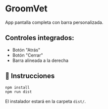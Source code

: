 # GroomVet

App pantalla completa con barra personalizada.

## Controles integrados:
- Botón "Atrás"
- Botón "Cerrar"
- Barra alineada a la derecha

## 🚀 Instrucciones

```bash
npm install
npm run dist
```

El instalador estará en la carpeta `dist/`.
